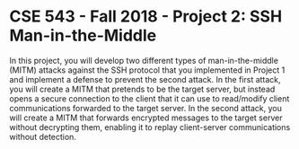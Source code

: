 # CSE 543 - Fall 2018 - Project 2: SSH Man-in-the-Middle

In this project, you will develop two different types of man-in-the-middle (MITM) attacks against the SSH protocol that you implemented in Project 1 and implement a defense to prevent the second attack. In the first attack, you will create a MITM that pretends to be the target server, but instead opens a secure connection to the client that it can use to read/modify client communications forwarded to the target server. In the second attack, you will create a MITM that forwards encrypted messages to the target server without decrypting them, enabling it to replay client-server communications without detection.